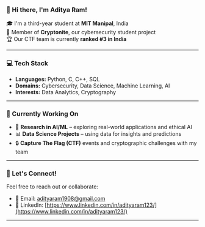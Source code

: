 ### 👋 Hi there, I'm Aditya Ram!

🎓 I'm a third-year student at **MIT Manipal**, India  
🔐 Member of **Cryptonite**, our cybersecurity student project  
🏆 Our CTF team is currently **ranked #3 in India**

---

### 💻 Tech Stack

- **Languages:** Python, C, C++, SQL  
- **Domains:** Cybersecurity, Data Science, Machine Learning, AI  
- **Interests:** Data Analytics, Cryptography

---

### 🔬 Currently Working On

- 🧠 **Research in AI/ML** – exploring real-world applications and ethical AI  
- 📊 **Data Science Projects** – using data for insights and predictions  
- 🔒 **Capture The Flag (CTF)** events and cryptographic challenges with my team

---

### 🚀 Let's Connect!

Feel free to reach out or collaborate:

- 📧 Email: [adityaram1908@gmail.com](mailto:adityaram1908@gmail.com)  
- 🔗 LinkedIn: [https://www.linkedin.com/in/adityaram123/](https://www.linkedin.com/in/adityaram123/)  

---
